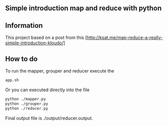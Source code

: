 Simple introduction map and reduce with python
--

Information
--
This project based on a post from this [http://ksat.me/map-reduce-a-really-simple-introduction-kloudo/]

How to do
--
To run the mapper, grouper and reducer execute the 
```sh
app.sh
```

Or you can executed directly into the file
```sh
python ./mapper.py
python ./grouper.py
python ./reducer.py
```

Final output file is ./output/reducer.output.

[http://ksat.me/map-reduce-a-really-simple-introduction-kloudo/]:http://ksat.me/map-reduce-a-really-simple-introduction-kloudo/
